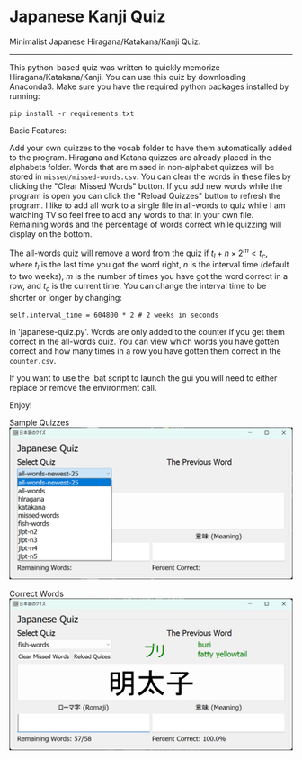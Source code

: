 # Japanese Kanji Quiz

Minimalist Japanese Hiragana/Katakana/Kanji Quiz. 

----

This python-based quiz was written to quickly memorize Hiragana/Katakana/Kanji. You can use this quiz by downloading Anaconda3. Make sure you have the required python packages installed by running: 

```
pip install -r requirements.txt
```

Basic Features: 

Add your own quizzes to the vocab folder to have them automatically added to the program. Hiragana and Katana quizzes are already placed in the alphabets folder. Words that are missed in non-alphabet quizzes will be stored in `missed/missed-words.csv`. You can clear the words in these files by clicking the "Clear Missed Words" button. If you add new words while the program is open you can click the "Reload Quizzes" button to refresh the program. I like to add all work to a single file in all-words to quiz while I am watching TV so feel free to add any words to that in your own file. Remaining words and the percentage of words correct while quizzing will display on the bottom.

The all-words quiz will remove a word from the quiz if $t_l + n\times2^m < t_c$, where $t_l$ is the last time you got the word right, $n$ is the interval time (default to two weeks), $m$ is the number of times you have got the word correct in a row, and $t_c$ is the current time. You can change the interval time to be shorter or longer by changing:

```
self.interval_time = 604800 * 2 # 2 weeks in seconds
```

in 'japanese-quiz.py'. Words are only added to the counter if you get them correct in the all-words quiz. You can view which words you have gotten correct and how many times in a row you have gotten them correct in the `counter.csv`.

If you want to use the .bat script to launch the gui you will need to either replace or remove the environment call.

Enjoy!

Sample Quizzes
![](/readme-images/quizzes.png)

Correct Words
![](/readme-images/correct.png)